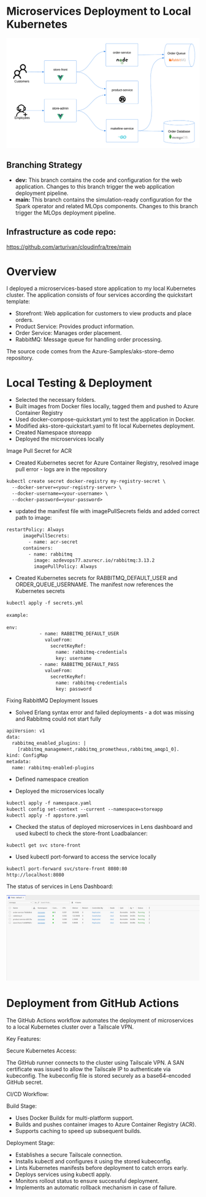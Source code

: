 # Microservices Deployment to Local Kubernetes

![Architecture](assets/demo-arch.png)

## Branching Strategy

- **dev:** This branch contains the code and configuration for the web application. Changes to this branch trigger the web application deployment pipeline.
- **main:** This branch contains the simulation-ready configuration for the Spark operator and related MLOps components. Changes to this branch trigger the MLOps deployment pipeline.

## Infrastructure as code repo:

https://github.com/arturivan/cloudinfra/tree/main

# Overview

I deployed a microservices-based store application to my local Kubernetes cluster. The application consists of four services according the quickstart template:

- Storefront: Web application for customers to view products and place orders.
- Product Service: Provides product information.
- Order Service: Manages order placement.
- RabbitMQ: Message queue for handling order processing.

The source code comes from the Azure-Samples/aks-store-demo repository.

# Local Testing & Deployment

- Selected the necessary folders.
- Built images from Docker files locally, tagged them and pushed to Azure Container Registry
- Used docker-compose-quickstart.yml to test the application in Docker.
- Modified aks-store-quickstart.yaml to fit local Kubernetes deployment.
- Created Namespace storeapp
- Deployed the microservices locally

Image Pull Secret for ACR

- Created Kubernetes secret for Azure Container Registry, resolved image pull error - logs are in the repository

```
kubectl create secret docker-registry my-registry-secret \
  --docker-server=<your-registry-server> \
  --docker-username=<your-username> \
  --docker-password=<your-password>
```

- updated the manifest file with imagePullSecrets fields and added correct path to image:

```
restartPolicy: Always
      imagePullSecrets:
        - name: acr-secret
      containers:
        - name: rabbitmq
          image: azdevops77.azurecr.io/rabbitmq:3.13.2
          imagePullPolicy: Always
```

- Created Kubernetes secrets for RABBITMQ_DEFAULT_USER and ORDER_QUEUE_USERNAME. The manifest now references the Kubernetes secrets

```
kubectl apply -f secrets.yml

example:

env:
            - name: RABBITMQ_DEFAULT_USER
              valueFrom:
                secretKeyRef:
                  name: rabbitmq-credentials
                  key: username
            - name: RABBITMQ_DEFAULT_PASS
              valueFrom:
                secretKeyRef:
                  name: rabbitmq-credentials
                  key: password
```

Fixing RabbitMQ Deployment Issues

- Solved Erlang syntax error and failed deployments - a dot was missing and Rabbitmq could not start fully

```
apiVersion: v1
data:
  rabbitmq_enabled_plugins: |
    [rabbitmq_management,rabbitmq_prometheus,rabbitmq_amqp1_0].
kind: ConfigMap
metadata:
  name: rabbitmq-enabled-plugins
```

- Defined namespace creation

- Deployed the microservices locally

```
kubectl apply -f namespace.yaml
kubectl config set-context --current --namespace=storeapp
kubectl apply -f appstore.yaml
```

- Checked the status of deployed microservices in Lens dashboard and used kubectl to check the store-front Loadbalancer:

```
kubectl get svc store-front
```

- Used kubectl port-forward to access the service locally

```
kubectl port-forward svc/store-front 8080:80
http://localhost:8080
```

The status of services in Lens Dashboard:

![Status](assets/scr2145455.png)

# Deployment from GitHub Actions

The GitHub Actions workflow automates the deployment of microservices to a local Kubernetes cluster over a Tailscale VPN.

Key Features:

Secure Kubernetes Access:

The GitHub runner connects to the cluster using Tailscale VPN.
A SAN certificate was issued to allow the Tailscale IP to authenticate via kubeconfig.
The kubeconfig file is stored securely as a base64-encoded GitHub secret.

CI/CD Workflow:

Build Stage:

- Uses Docker Buildx for multi-platform support.
- Builds and pushes container images to Azure Container Registry (ACR).
- Supports caching to speed up subsequent builds.

Deployment Stage:

- Establishes a secure Tailscale connection.
- Installs kubectl and configures it using the stored kubeconfig.
- Lints Kubernetes manifests before deployment to catch errors early.
- Deploys services using kubectl apply.
- Monitors rollout status to ensure successful deployment.
- Implements an automatic rollback mechanism in case of failure.
